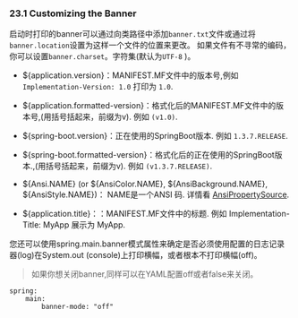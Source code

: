 ### 23.1 Customizing the Banner
启动时打印的banner可以通过向类路径中添加`banner.txt`文件或通过将`banner.location`设置为这样一个文件的位置来更改。
如果文件有不寻常的编码，你可以设置`banner.charset`。字符集(默认为`UTF-8` )。

* ${application.version}：MANIFEST.MF文件中的版本号,例如 `Implementation-Version: 1.0` 打印为 `1.0`.

* ${application.formatted-version}：格式化后的MANIFEST.MF文件中的版本号,(用括号括起来，前缀为v). 例如 `(v1.0)`.

* ${spring-boot.version}：正在使用的SpringBoot版本. 例如 `1.3.7.RELEASE`.

* ${spring-boot.formatted-version}：格式化后的正在使用的SpringBoot版本.,(用括号括起来，前缀为v). 例如 `(v1.3.7.RELEASE)`.

* ${Ansi.NAME} (or ${AnsiColor.NAME}, ${AnsiBackground.NAME}, ${AnsiStyle.NAME})： NAME是一个ANSI 码. 详情看 [AnsiPropertySource](https://github.com/spring-projects/spring-boot/blob/v1.3.7.RELEASE/spring-boot/src/main/java/org/springframework/boot/ansi/AnsiPropertySource.java).

* ${application.title}：：MANIFEST.MF文件中的标题. 例如 Implementation-Title: MyApp 展示为 MyApp.


您还可以使用spring.main.banner模式属性来确定是否必须使用配置的日志记录器(log)在System.out (console)上打印横幅，或者根本不打印横幅(off)。


>如果你想关闭banner,同样可以在YAML配置off或者false来关闭。

```
spring:
    main:
        banner-mode: "off"

```

